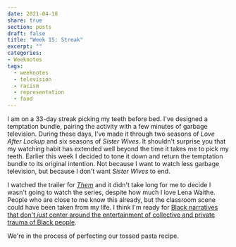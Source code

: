 ```yaml
---
date: 2021-04-18
share: true
section: posts
draft: false
title: "Week 15: Streak"
excerpt: ""
categories:
- Weeknotes
tags:
  - weeknotes
  - television
  - racism
  - representation
  - food
---
```



I am on a 33-day streak picking my teeth before bed. I've designed a temptation bundle, pairing the activity with a few minutes of garbage television. During these days, I've made it through two seasons of _Love After Lockup_ and six seasons of _Sister Wives_. It shouldn't surprise you that my watching habit has extended well beyond the time it takes me to pick my teeth. Earlier this week I decided to tone it down and return the temptation bundle to its original intention. Not because I want to watch less garbage television, but because I don't want _Sister Wives_ to end.

I watched the trailer for _[Them](https://www.youtube.com/watch?v=WL3Jz8fDgFI)_ and it didn't take long for me to decide I wasn't going to watch the series, despite how much I love Lena Waithe. People who are close to me know this already, but the classroom scene could have been taken from my life. I think I'm ready for [Black narratives that don't _just_ center around the entertainment of collective and private trauma of Black people](https://audacity.substack.com/p/reality-is-horror-enough).

We're in the process of perfecting our tossed pasta recipe.